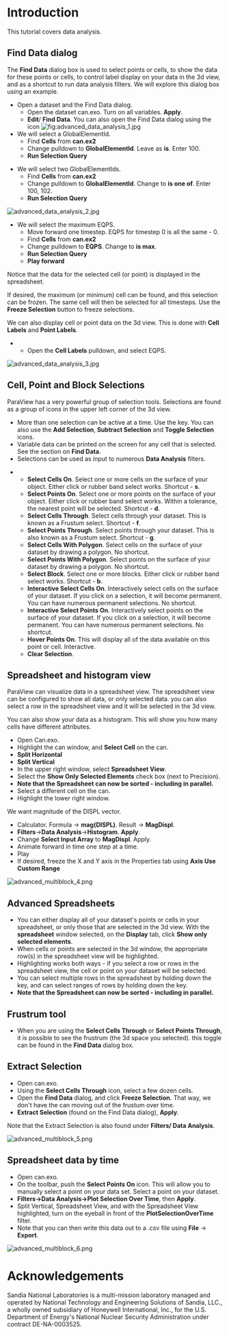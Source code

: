 Introduction
============

This tutorial covers data analysis.

Find Data dialog
----------------

The **Find Data** dialog box is used to select points or cells, to show
the data for these points or cells, to control label display on your
data in the 3d view, and as a shortcut to run data analysis filters. We
will explore this dialog box using an example.

-   Open a dataset and the Find Data dialog.
    -   Open the dataset can.exo. Turn on all variables. **Apply**.
    -   **Edit**/ **Find Data**. You can also open the Find Data dialog
        using the icon
        ![](advanced_data_analysis_1.jpg "fig:advanced_data_analysis_1.jpg")
-   We will select a GlobalElementId.
    -   Find **Cells** from **can.ex2**
    -   Change pulldown to **GlobalElementId**. Leave as **is**.
        Enter 100.
    -   **Run Selection Query**

<!-- -->

-   We will select two GlobalElementIds.
    -   Find **Cells** from **can.ex2**
    -   Change pulldown to **GlobalElementId**. Change to **is one of**.
        Enter 100, 102.
    -   **Run Selection Query**

![](advanced_data_analysis_2.jpg "advanced_data_analysis_2.jpg")

-   We will select the maximum EQPS.
    -   Move forward one timestep. EQPS for timestep 0 is all the same -
        0.
    -   Find **Cells** from **can.ex2**
    -   Change pulldown to **EQPS**. Change to **is max**.
    -   **Run Selection Query**
    -   **Play forward**

Notice that the data for the selected cell (or point) is displayed in
the spreadsheet.

If desired, the maximum (or minimum) cell can be found, and this
selection can be frozen. The same cell will then be selected for all
timesteps. Use the **Freeze Selection** button to freeze selections.

We can also display cell or point data on the 3d view. This is done with
**Cell Labels** and **Point Labels**.

-   -   Open the **Cell Labels** pulldown, and select EQPS.

![](advanced_data_analysis_3.jpg "advanced_data_analysis_3.jpg")

Cell, Point and Block Selections
--------------------------------

ParaView has a very powerful group of selection tools. Selections are
found as a group of icons in the upper left corner of the 3d view.

-   More than one selection can be active at a time. Use the **<CTRL>**
    key. You can also use the **Add Selection**, **Subtract Selection**
    and **Toggle Selection** icons.
-   Variable data can be printed on the screen for any cell that is
    selected. See the section on **Find Data**.
-   Selections can be used as input to numerous **Data Analysis**
    filters.

<!-- -->

-   -   **Select Cells On**. Select one or more cells on the surface of
        your object. Either click or rubber band select works.
        Shortcut - **s**.
    -   **Select Points On**. Select one or more points on the surface
        of your object. Either click or rubber band select works. Within
        a tolerance, the nearest point will be selected. Shortcut -
        **d**.
    -   **Select Cells Through**. Select cells through your dataset.
        This is known as a Frustum select. Shortcut - **f**.
    -   **Select Points Through**. Select points through your dataset.
        This is also known as a Frustum select. Shortcut - **g**.
    -   **Select Cells With Polygon**. Select cells on the surface of
        your dataset by drawing a polygon. No shortcut.
    -   **Select Points With Polygon**. Select points on the surface of
        your dataset by drawing a polygon. No shortcut.
    -   **Select Block**. Select one or more blocks. Either click or
        rubber band select works. Shortcut - **b**.
    -   **Interactive Select Cells On**. Interactively select cells on
        the surface of your dataset. If you click on a selection, it
        will become permanent. You can have numerous permanent
        selections. No shortcut.
    -   **Interactive Select Points On**. Interactively select points on
        the surface of your dataset. If you click on a selection, it
        will become permanent. You can have numerous permanent
        selections. No shortcut.
    -   **Hover Points On**. This will display all of the data available
        on this point or cell. Interactive.
    -   **Clear Selection**.

Spreadsheet and histogram view
------------------------------

ParaView can visualize data in a spreadsheet view. The spreadsheet view
can be configured to show all data, or only selected data. you can also
select a row in the spreadsheet view and it will be selected in the 3d
view.

You can also show your data as a histogram. This will show you how many
cells have different attributes.

-   Open Can.exo.
-   Highlight the can window, and **Select Cell** on the can.
-   **Split Horizontal**
-   **Split Vertical**
-   In the upper right window, select **Spreadsheet View**.
-   Select the **Show Only Selected Elements** check box (next to
    Precision).
-   **Note that the Spreadsheet can now be sorted - including in
    parallel.**
-   Select a different cell on the can.
-   Highlight the lower right window.

We want magnitude of the DISPL vector.

-   Calculator. Formula → **mag(DISPL)**. Result → **MagDispl**.
-   **Filters**→**Data Analysis**→**Histogram**. **Apply**.
-   Change **Select Input Array** to **MagDispl**. Apply.
-   Animate forward in time one step at a time.
-   Play
-   If desired, freeze the X and Y axis in the Properties tab using
    **Axis Use Custom Range**

![](advanced_multiblock_4.png "advanced_multiblock_4.png")

Advanced Spreadsheets
---------------------

-   You can either display all of your dataset\'s points or cells in
    your spreadsheet, or only those that are selected in the 3d view.
    With the **spreadsheet** window selected, on the **Display** tab,
    click **Show only selected elements**.
-   When cells or points are selected in the 3d window, the appropriate
    row(s) in the spreadsheet view will be highlighted.
-   Highlighting works both ways - if you select a row or rows in the
    spreadsheet view, the cell or point on your dataset will be
    selected.
-   You can select multiple rows in the spreadsheet by holding down the
    **<ctrl>** key, and can select ranges of rows by holding down the
    **<shft>** key.
-   **Note that the Spreadsheet can now be sorted - including in
    parallel.**

Frustrum tool
-------------

-   When you are using the **Select Cells Through** or **Select Points
    Through**, it is possible to see the frustrum (the 3d space you
    selected). this toggle can be found in the **Find Data** dialog box.

Extract Selection
-----------------

-   Open can.exo.
-   Using the **Select Cells Through** icon, select a few dozen cells.
-   Open the **Find Data** dialog, and click **Freeze Selection**. That
    way, we don\'t have the can moving out of the frustum over time.
-   **Extract Selection** (found on the Find Data dialog), **Apply**.

Note that the Extract Selection is also found under **Filters/ Data
Analysis**.

![](advanced_multiblock_5.png "advanced_multiblock_5.png")

Spreadsheet data by time
------------------------

-   Open can.exo.
-   On the toolbar, push the **Select Points On** icon. This will allow
    you to manually select a point on your data set. Select a point on
    your dataset.
-   **Filters→Data Analysis→Plot Selection Over Time**, then **Apply**.
-   Split Vertical, Spreadsheet View, and with the Spreadsheet View
    highlighted, turn on the eyeball in front of the
    **PlotSelectionOverTime** filter.
-   Note that you can then write this data out to a .csv file using
    **File** → **Export**.

![](advanced_multiblock_6.png "advanced_multiblock_6.png")

Acknowledgements
================

Sandia National Laboratories is a multi-mission laboratory managed and
operated by National Technology and Engineering Solutions of Sandia,
LLC., a wholly owned subsidiary of Honeywell International, Inc., for
the U.S. Department of Energy's National Nuclear Security Administration
under contract DE-NA-0003525.
